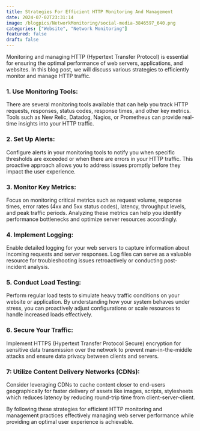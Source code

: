 ```yaml
---
title: Strategies For Efficient HTTP Monitoring And Management
date: 2024-07-02T23:31:14
image: /blogpics/NetworkMonitoring/social-media-3846597_640.png
categories: ["Website", "Network Monitoring"]
featured: false
draft: false
---
```

Monitoring and managing HTTP (Hypertext Transfer Protocol) is essential for ensuring the optimal performance of web servers, applications, and websites. In this blog post, we will discuss various strategies to efficiently monitor and manage HTTP traffic.

### 1. Use Monitoring Tools:
There are several monitoring tools available that can help you track HTTP requests, responses, status codes, response times, and other key metrics. Tools such as New Relic, Datadog, Nagios, or Prometheus can provide real-time insights into your HTTP traffic.

### 2. Set Up Alerts:
Configure alerts in your monitoring tools to notify you when specific thresholds are exceeded or when there are errors in your HTTP traffic. This proactive approach allows you to address issues promptly before they impact the user experience.

### 3. Monitor Key Metrics:
Focus on monitoring critical metrics such as request volume, response times, error rates (4xx and 5xx status codes), latency, throughput levels, and peak traffic periods. Analyzing these metrics can help you identify performance bottlenecks and optimize server resources accordingly.

### 4. Implement Logging:
Enable detailed logging for your web servers to capture information about incoming requests and server responses. Log files can serve as a valuable resource for troubleshooting issues retroactively or conducting post-incident analysis.

### 5. Conduct Load Testing:
Perform regular load tests to simulate heavy traffic conditions on your website or application. By understanding how your system behaves under stress, you can proactively adjust configurations or scale resources to handle increased loads effectively.

### 6. Secure Your Traffic:
Implement HTTPS (Hypertext Transfer Protocol Secure) encryption for sensitive data transmission over the network to prevent man-in-the-middle attacks and ensure data privacy between clients and servers.

### 7: Utilize Content Delivery Networks (CDNs):
Consider leveraging CDNs to cache content closer to end-users geographically for faster delivery of assets like images, scripts, stylesheets which reduces latency by reducing round-trip time from client-server-client.


By following these strategies for efficient HTTP monitoring and management practices effectively managing web server performance while providing an optimal user experience is achievable.
